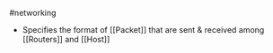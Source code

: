 #networking 
* Specifies the format of [[Packet]] that are sent & received among [[Routers]] and [[Host]]